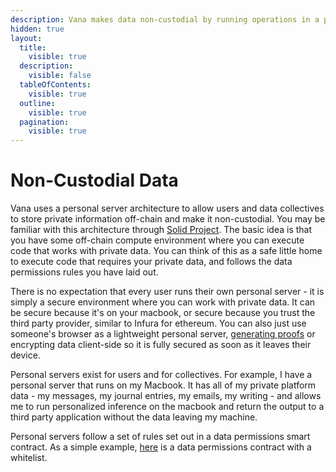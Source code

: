 ```yaml
---
description: Vana makes data non-custodial by running operations in a personal server
hidden: true
layout:
  title:
    visible: true
  description:
    visible: false
  tableOfContents:
    visible: true
  outline:
    visible: true
  pagination:
    visible: true
---
```


# Non-Custodial Data

Vana uses a personal server architecture to allow users and data collectives to store private information off-chain and make it non-custodial. You may be familiar with this architecture through [Solid Project](https://solidproject.org/). The basic idea is that you have some off-chain compute environment where you can execute code that works with private data. You can think of this as a safe little home to execute code that requires your private data, and follows the data permissions rules you have laid out.

There is no expectation that every user runs their own personal server - it is simply a secure environment where you can work with private data. It can be secure because it's on your macbook, or secure because you trust the third party provider, similar to Infura for ethereum. You can also just use someone's browser as a lightweight personal server, [generating proofs](https://zk-proof-poc.vercel.vana.com/) or encrypting data client-side so it is fully secured as soon as it leaves their device.&#x20;

Personal servers exist for users and for collectives. For example, I have a personal server that runs on my Macbook. It has all of my private platform data - my messages, my journal entries, my emails, my writing - and allows me to run personalized inference on the macbook and return the output to a third party application without the data leaving my machine.

Personal servers follow a set of rules set out in a data permissions smart contract. As a simple example, [here](https://github.com/vana-com/vana-protocol-contracts/blob/main/contracts/Whitelist.sol) is a data permissions contract with a whitelist.



[\
](https://docs.vana.com/network/introduction/motivating-use-cases)
